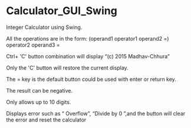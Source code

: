 # Calculator_GUI_Swing
Integer Calculator using Swing.

All the operations are in the form: (operand1 operator1 operand2 =) operator2 operand3 =

Ctrl+ 'C' button combination will display “(c) 2015 Madhav-Chhura”

Only the 'C' button will restore the current display.

The = key is the default button could be used with enter or return key. 

The result can be negative.

Only allows up to 10 digits.

Displays error such as “ Overflow”, “Divide by 0 ”,and the button will clear the error
and reset the calculator
